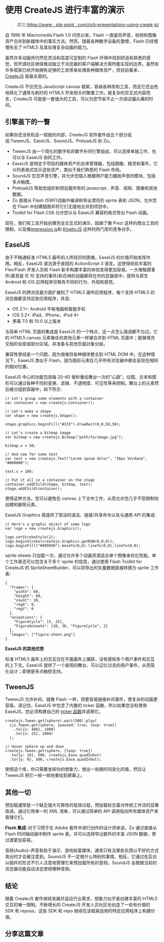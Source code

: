 # 使用 CreateJS 进行丰富的演示

> 原文:[https://www . site point . com/rich-presentations-using-create js/](https://www.sitepoint.com/rich-presentations-using-createjs/)

自 1996 年 Macromedia Flash 1.0 问世以来，Flash 一直是将声音、视频和图像资产合并到新媒体中的事实方法。然而，随着各种数字设备的激增，Flash 已经慢慢失去了 HTML5 及其处理复杂动画的能力。

虽然许多动画师仍然在灵活和高度可定制的 Flash 环境中找到舒适和熟悉的感觉，但开源社区继续推动独立于浏览器的客户端解决方案所能实现的边界。虽然有许多框架已经开始拥有足够的工具带来处理各种媒体资产，但目前看来， [CreateJS](http://createjs.com) 是最全面的。

CreateJS 不仅充当 JavaScript canvas 框架，容纳各种库和工具，而且它还出色地简化了通常与耗时的 HTML5 开发相关的繁重工作。就复杂的交互式内容而言，CreateJS 可能是一套强大的工具，可以为您节省不止一次调试偏头痛的时间。

## 引擎盖下的一瞥

如果你还没有机会一窥她的内部，CreateJS 软件套件由五个部分组成:TweenJS、EaselJS、SoundJS、PreloadJS 和 Zo。

*   TweenJS 由一个简化的数字和非数字补间引擎组成，可以选择单独工作，也可以与 EaselJS 协同工作。
*   EaselJS 是特定于项目的媒体资产的总体管理器，包括图像、精灵和事件。它以列表格式显示这些资产，类似于我们熟悉的 Flash 布局。
*   SoundJS 包含声音引擎，并允许您插入根据用户能力播放声音的模块，包括多点触摸。
*   PreloadJS 帮助您组织和预加载所有的 javascript、声音、视频、图像和其他数据。
*   Zo 直接从 Flash (SWF)动画中编译和导出漂亮的 sprite 表和 JSON，允许您在 Flash 中创建插图并将它们无缝地合并到项目中。
*   Toolkit for Flash CS6 允许您以与 EaselJS 兼容的格式导出 Flash 动画。

现在，我们有工具开始创建完全交互式的演示，超越了像 Prezi 这样的商业工具的限制，以及像[impression js](http://bartaz.github.io/impress.js)和 [KineticJS](http://kineticjs.com) 这样的热门库的竞争对手。

## EaselJS

由于不精通标准 HTML5 画布的人所经历的困难，EaselJS 的价值开始发挥作用。相反，EaselJS 语法源于直观的 ActionScript 3 语言。这使得经验丰富的 Flex/Flash 开发人员和 Flash 新手构建丰富的体验变得更加容易。一大堆触摸事件(甚至是 IE 10 支持的事件)和花哨的动画都将在你的武器库中，提供与原生 Android 和 iOS 应用程序仅略有不同的行为、外观和感觉。

EaselJS 的跨浏览器方面扩展到了 HTML5 画布应用程序，每个支持 HTML5 的浏览器都支持这些应用程序，并且:

*   OS 2.1+: Android 平板电脑和智能手机
*   iOS 3.2+: iPad，iPhone，iPod 4+
*   黑莓 7.0 和 10.0 以上版本

与简单 HTML 页面的集成是 EaselJS 的一个特点，这一点怎么强调都不为过。它的 HTML5 canvas 元素像任何其他元素一样被合并到 HTML 页面中；能够填充文档的全部或部分区域，并准备与其他页面对象分层。

兼容性曾经是一个问题，因为很难将各种媒体整合到 HTML DOM 中。在这种情况下，EaselJS 类似于 Flash，因为图形元素在几乎所有浏览器中都会呈现在相同的相对位置。

EaselJS 中心的功能包括每 20-60 毫秒重绘舞台一次的“心跳”。位图、文本和图形可以通过各种不同的变换、滤镜、不透明度、可见性等来控制。舞台上的元素然后被分组到容器中，如下所示:

```
// Let's group some elements with a container
var container = new createjs.Container();

// Let's make a shape
var shape = new createjs.Shape();

shape.graphics.beginFill("#333").drawRect(0,0,50,50);

// Let's create a bitmap image
var bitmap = new createjs.Bitmap("path/to/image.jpg");

bitmap.x = 50;

// And now for some text
var text = new createjs.Text("Lorem ipsum dolor", "16px Verdana", "#000000");

text.x = 100;

// Put it all in a container on the stage
container.addChild(shape, bitmap, text);
stage.addChild(container);
```

使用这种方法，您可以避免在 canvas 上下文中工作，从而允许您几乎不受限制地创建和删除元素。

EaselJS Graphics 类提供了简洁的语法、链接/共享命令以及与通用 API 的集成:

```
// Here's a graphic object of some logo
var logo = new createjs.Graphics();

logo.setStrokeStyle(2);
logo.beginStroke(createjs.Graphics.getRGB(0,0,0));
logo.beginFill("#999999").moveTo(0,0).lineTo(0,0).lineTo(0,0);
```

sprite sheets 只加载一次，通过允许多个动画资源适合单个图像来优化性能。单个工作表还可以包含关于多个 sprite 的信息，通过使用 Flash Toolkit for CreateJS 的 SpriteSheetBuilder，可以将导出的矢量数据直接转换为 sprite 工作表:

```
{
  "frames": {
    "width": 60,
    "height": 60,
    "count": 20,
    "regX": 0,
    "regY": 0
  },
  "animations": {
    "FigureCycle": [5, 25],
    "FigureAnimate": [26, 36, "FigureCycle", 2]
  },
  "images": ["figure-sheet.png"]
}
```

**EaselJS 的其他优势**

标准 HTML5 画布上的交互仅在平面画布上捕获，没有感知多个用户事件和交互的上下文。EaselJS 提供了一个直观的舞台，可以记忆过去的用户事件，从而简化设计；即使是多点触控支持。

## TweenJS

TweenJS 允许补间，就像 Flash 一样，但更容易链接补间事件，使复杂的动画更容易。请记住，EaselJS 中包含了内置的 ticker 函数，所以如果您没有使用 EaselJS，您必须构建自己的 [ticker 函数](http://www.createjs.com/Docs/TweenJS/classes/Tween.html#method_tick)并调用它。

```
createjs.Tween.get(sphere).wait(500).play(
  cjs.Tween.get(sphere, {paused: true, loop: true})
    .to({x: 400}, 1000)
    .to({x: 25}, 1000)
  );

// Hover sphere up and down
createjs.Tween.get(sphere, {loop: true})
  .to({y: 20}, 500, createjs.Ease.quadInOut)
  .to({y: 0}, 500, createjs.Ease.quadInOut);
```

使用这个库，你只需要发挥你的想象力，想出一些随时间变化的值，然后让 TweenJS 把它一帧一帧地重绘到屏幕上。

## 其他一切

预加载通常是一个缺乏强大可靠性的低效过程，预加载标志着对传统工作流的显著改进。通过引用单一的 XML 清单，可以通过简单的 API 调用指向所有媒体资产来管理它们。

**Flash 集成**–对于习惯于在 Adobe 套件中进行创作的设计师来说，Zo 通过直接从 Flash 时间轴动画中制作 sprite 表，并可以选择导出额外的丰富 JSON 数据，使过渡更加容易。

音频(Audio)–声音有助于演示、游戏和富媒体，通常只有当某些东西以不好的方式突出时才会被注意到。SoundJS 不一定做什么特别的事情，相反，它通过在后台以插件的形式不引人注意地管理它来预加载所有的音频。SoundJS 会根据当前的浏览器功能自动决定使用哪种音频。

## 结论

随着 CreateJS 套件继续发展并适应行业需求，想象力似乎是创建丰富的 HTML5 交互的唯一限制。不断增长的 CreateJS 开发人员社区也创造了一些有价值的 SDK 和 reposs，这些 SDK 和 repo 继续在该框架适用的特定应用程序上构建价值。

## 分享这篇文章